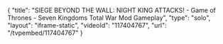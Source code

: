 {
    "title": "SIEGE BEYOND THE WALL: NIGHT KING ATTACKS! - Game of Thrones - Seven Kingdoms Total War Mod Gameplay",
    "type": "solo",
    "layout": "iframe-static",
    "videoId": "117404767",
    "url": "\/tvpembed\/117404767"
}